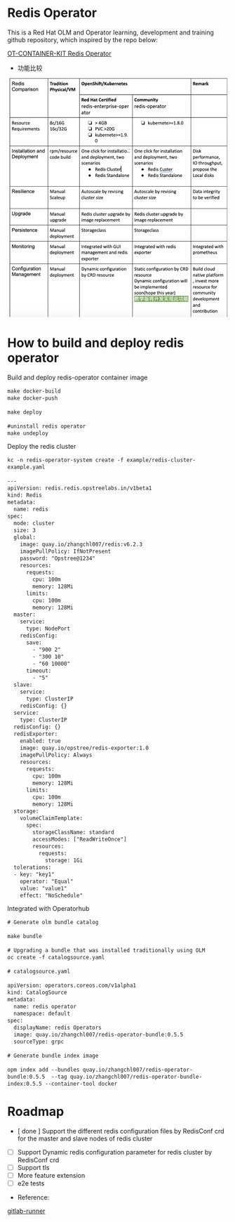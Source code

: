 # Redis Operator
  This is a Red Hat OLM and Operator learning, development and training github repository, which inspired by the repo below:

[OT-CONTAINER-KIT Redis Operator](https://github.com/OT-CONTAINER-KIT/redis-operator)

- 功能比较

<div align="center">
    <img src="./static/redis-comparsion.png">
</div>

# How to build and deploy redis operator 

Build and deploy redis-operator container image
```
make docker-build
make docker-push

make deploy 

#uninstall redis operator
make undeploy
```
Deploy the redis cluster 

```
kc -n redis-operator-system create -f example/redis-cluster-example.yaml

---
apiVersion: redis.redis.opstreelabs.in/v1beta1
kind: Redis
metadata:
  name: redis
spec:
  mode: cluster
  size: 3
  global:
    image: quay.io/zhangchl007/redis:v6.2.3
    imagePullPolicy: IfNotPresent
    password: "Opstree@1234"
    resources:
      requests:
        cpu: 100m
        memory: 128Mi
      limits:
        cpu: 100m
        memory: 128Mi
  master:
    service:
      type: NodePort
    redisConfig:
      save:
        - "900 2"
        - "300 10"
        - "60 10000"
      timeout:
        - "5"
  slave:
    service:
      type: ClusterIP
    redisConfig: {}
  service:
    type: ClusterIP
  redisConfig: {}
  redisExporter:
    enabled: true
    image: quay.io/opstree/redis-exporter:1.0
    imagePullPolicy: Always
    resources:
      requests:
        cpu: 100m
        memory: 128Mi
      limits:
        cpu: 100m
        memory: 128Mi
  storage:
    volumeClaimTemplate:
      spec:
        storageClassName: standard
        accessModes: ["ReadWriteOnce"]
        resources:
          requests:
            storage: 1Gi
  tolerations:
  - key: "key1"
    operator: "Equal"
    value: "value1"
    effect: "NoSchedule"
```
Integrated with Operatorhub

```
# Generate olm bundle catalog 

make bundle

# Upgrading a bundle that was installed traditionally using OLM
oc create -f catalogsource.yaml

# catalogsource.yaml

apiVersion: operators.coreos.com/v1alpha1
kind: CatalogSource
metadata:
  name: redis operator
  namespace: default
spec:
  displayName: redis Operators
  image: quay.io/zhangchl007/redis-operator-bundle:0.5.5
  sourceType: grpc

# Generate bundle index image 

opm index add --bundles quay.io/zhangchl007/redis-operator-bundle:0.5.5  --tag quay.io/zhangchl007/redis-operator-bundle-index:0.5.5 --container-tool docker

```
# Roadmap

- [ done ] Support the different redis configuration files by RedisConf crd for the master and slave nodes of redis cluster
- [ ] Support Dynamic redis configuration parameter for redis cluster by RedisConf crd
- [ ] Support tls
- [ ] More feature extension
- [ ] e2e tests

- Reference:

[gitlab-runner](https://gitlab.com/gitlab-org/gitlab-runner/blob/f4645bfbf947b761f69e8ba292bce84e5c95766d/executors/kubernetes/executor_kubernetes.go)
